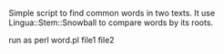 Simple script to find common words in two texts.
It use Lingua::Stem::Snowball to compare words by its roots.


run as
perl word.pl file1 file2

